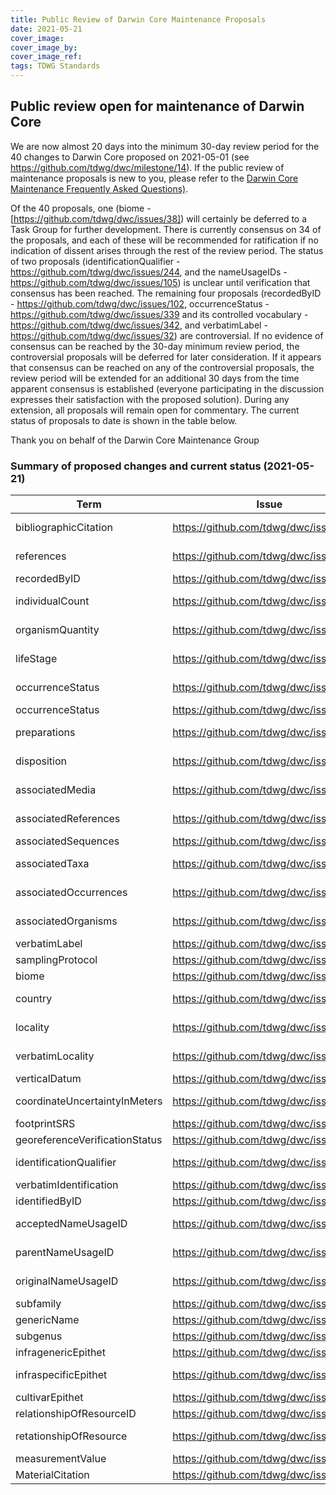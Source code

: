 ```yaml
---
title: Public Review of Darwin Core Maintenance Proposals
date: 2021-05-21
cover_image: 
cover_image_by: 
cover_image_ref: 
tags: TDWG Standards
---
```


## Public review open for maintenance of Darwin Core

We are now almost 20 days into the minimum 30-day review period for the 40 changes to Darwin Core proposed on 2021-05-01 (see https://github.com/tdwg/dwc/milestone/14). If the public review of maintenance proposals is new to you, please refer to the [Darwin Core Maintenance Frequently Asked Questions)](https://github.com/tdwg/dwc/wiki/Darwin-Core-Maintenance-Frequently-Asked-Questions).

Of the 40 proposals, one (biome - [https://github.com/tdwg/dwc/issues/38]) will certainly be deferred to a Task Group for further development. There is currently consensus on 34 of the proposals, and each of these will be recommended for ratification if no indication of dissent arises through the rest of the review period. The status of two proposals (identificationQualifier - https://github.com/tdwg/dwc/issues/244, and the nameUsageIDs - https://github.com/tdwg/dwc/issues/105) is unclear until verification that consensus has been reached. The remaining four proposals (recordedByID - https://github.com/tdwg/dwc/issues/102, occurrenceStatus - https://github.com/tdwg/dwc/issues/339 and its controlled vocabulary - https://github.com/tdwg/dwc/issues/342, and verbatimLabel - https://github.com/tdwg/dwc/issues/32) are controversial. If no evidence of consensus can be reached by the 30-day minimum review period, the controversial proposals will be deferred for later consideration. If it appears that consensus can be reached on any of the controversial proposals, the review period will be extended for an additional 30 days from the time apparent consensus is established (everyone participating in the discussion expresses their satisfaction with the proposed solution). During any extension, all proposals will remain open for commentary. The current status of proposals to date is shown in the table below.

Thank you on behalf of the Darwin Core Maintenance Group

### Summary of proposed changes and current status (2021-05-21)

Term | Issue | Action | Nature | Status
--- | --- | --- | --- | ---
bibliographicCitation | https://github.com/tdwg/dwc/issues/336 | change | non-normative | consensus
references | https://github.com/tdwg/dwc/issues/335 | change | non-normative | consensus
recordedByID | https://github.com/tdwg/dwc/issues/102 | new | normative | controversial
individualCount | https://github.com/tdwg/dwc/issues/285 | change | non-normative | consensus
organismQuantity | https://github.com/tdwg/dwc/issues/338 | change | non-normative | consensus
lifeStage | https://github.com/tdwg/dwc/issues/321 | change | non-normative | consensus
occurrenceStatus | https://github.com/tdwg/dwc/issues/342 | new vocabulary | normative | controversial
occurrenceStatus | https://github.com/tdwg/dwc/issues/339 | change | normative | controversial
preparations | https://github.com/tdwg/dwc/issues/346 | change | non-normative | consensus
disposition | https://github.com/tdwg/dwc/issues/347 | change | non-normative | consensus
associatedMedia | https://github.com/tdwg/dwc/issues/337 | change | non-normative | consensus
associatedReferences | https://github.com/tdwg/dwc/issues/334 | change | non-normative | consensus
associatedSequences | https://github.com/tdwg/dwc/issues/332 | change | normative | consensus
associatedTaxa | https://github.com/tdwg/dwc/issues/331 | change | non-normative | consensus
associatedOccurrences | https://github.com/tdwg/dwc/issues/324 | change | non-normative | consensus
associatedOrganisms | https://github.com/tdwg/dwc/issues/330 | change | non-normative | consensus
verbatimLabel | https://github.com/tdwg/dwc/issues/32 | new | normative | controversial
samplingProtocol | https://github.com/tdwg/dwc/issues/322 | change | normative | consensus
biome | https://github.com/tdwg/dwc/issues/38 | new | normative | task group
country | https://github.com/tdwg/dwc/issues/340 | change | non-normative | consensus
locality | https://github.com/tdwg/dwc/issues/315 | change | non-normative | consensus
verbatimLocality | https://github.com/tdwg/dwc/issues/323 | change | non-normative | consensus
verticalDatum | https://github.com/tdwg/dwc/issues/246 | new | normative | consensus
coordinateUncertaintyInMeters | https://github.com/tdwg/dwc/issues/309 | change | non-normative | consensus
footprintSRS | https://github.com/tdwg/dwc/issues/122 | change | normative | consensus
georeferenceVerificationStatus | https://github.com/tdwg/dwc/issues/268 | change | normative | consensus
identificationQualifier | https://github.com/tdwg/dwc/issues/244 | change | non-normative | unclear
verbatimIdentification | https://github.com/tdwg/dwc/issues/181 | new | normative | consensus
identifiedByID | https://github.com/tdwg/dwc/issues/101 | new | normative | consensus
acceptedNameUsageID | https://github.com/tdwg/dwc/issues/105 | change | non-normative | unclear
parentNameUsageID | https://github.com/tdwg/dwc/issues/105 | change | non-normative | unclear
originalNameUsageID | https://github.com/tdwg/dwc/issues/105 | change | non-normative | unclear
subfamily | https://github.com/tdwg/dwc/issues/44 | new | normative | consensus
genericName | https://github.com/tdwg/dwc/issues/29 | new | normative | consensus
subgenus | https://github.com/tdwg/dwc/issues/320 | change | normative | consensus
infragenericEpithet | https://github.com/tdwg/dwc/issues/30 | new | normative | consensus
infraspecificEpithet | https://github.com/tdwg/dwc/issues/241 | change | non-normative | consensus
cultivarEpithet | https://github.com/tdwg/dwc/issues/41 | new | normative | consensus
relationshipOfResourceID | https://github.com/tdwg/dwc/issues/283 | new | normative | consensus
retationshipOfResource | https://github.com/tdwg/dwc/issues/194 | change | non-normative | consensus
measurementValue | https://github.com/tdwg/dwc/issues/175 | new | normative | consensus
MaterialCitation | https://github.com/tdwg/dwc/issues/329 | new | normative | consensus

